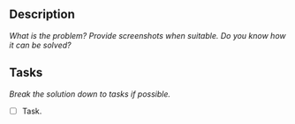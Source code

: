 ## Description
_What is the problem? Provide screenshots when suitable. Do you know how it can be solved?_

## Tasks
_Break the solution down to tasks if possible._
- [ ] Task.
